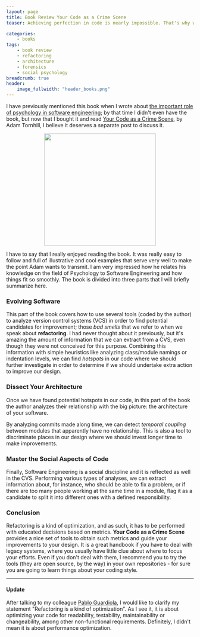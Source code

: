 ```yaml
---
layout: page
title: Book Review Your Code as a Crime Scene
teaser: Achieving perfection in code is nearly impossible. That's why we have refactoring; to help us improve our code when we determine something *smells bad* in our design. But sometimes things might not be obvious. For those cases, **Your Code as a Crime Scene** is a great book to provide you with tools to find places in your code where something is screaming for a refactoring.

categories:
    - books
tags:
    - book review
    - refactoring
    - architecture
    - forensics
    - social psychology
breadcrumb: true
header:
    image_fullwidth: "header_books.png"
---
```


I have previously mentioned this book when I wrote about [the important role of psychology in software engineering][1]; by that time I didn't even have the book, but now that I bought it and read [Your Code as a Crime Scene][2], by Adam Tornhill, I believe it deserves a separate post to discuss it.

<p align="center">
<img width="300" src="https://imagery.pragprog.com/products/426/atcrime.jpg?1426617929"/>
</p>

I have to say that I really enjoyed reading the book. It was really easy to follow and full of illustrative and cool examples that serve very well to make the point Adam wants to transmit. I am very impressed how he relates his knowledge on the field of Psychology to Software Engineering and how things fit so smoothly. The book is divided into three parts that I will briefly summarize here.

### Evolving Software

This part of the book covers how to use several tools (coded by the author) to analyze version control systems (VCS) in order to find potential candidates for improvement; those *bad smells* that we refer to when we speak about **refactoring**. I had never thought about it previously, but it's amazing the amount of information that we can extract from a CVS, even though they were not conceived for this purpose. Combining this information with simple heuristics like analyzing class/module namings or indentation levels, we can find *hotspots* in our code where we should further investigate in order to determine if we should undertake extra action to improve our design.

### Dissect Your Architecture

Once we have found potential hotspots in our code, in this part of the book the author analyzes their relationship with the big picture: the architecture of your software.

By analyzing commits made along time, we can detect *temporal coupling* between modules that apparently have no relationship. This is also a tool to discriminate places in our design where we should invest longer time to make improvements.

### Master the Social Aspects of Code

Finally, Software Engineering is a social discipline and it is reflected as well in the CVS. Performing various types of analyses, we can extract information about, for instance, who should be able to fix a problem, or if there are too many people working at the same time in a module, flag it as a candidate to split it into different ones with a defined responsibility.

### Conclusion

Refactoring is a kind of optimization, and as such, it has to be performed with educated decisions based on metrics. **Your Code as a Crime Scene** provides a nice set of tools to obtain such metrics and guide your improvements to your design. It is a great handbook if you have to deal with legacy systems, where you usually have little clue about where to focus your efforts. Even if you don't deal with them, I recommend you to try the tools (they are open source, by the way) in your own repositories - for sure you are going to learn things about your coding style.

---

#### Update

After talking to my colleague [Pablo Guardiola][3], I would like to clarify my statement "Refactoring is a kind of optimization". As I see it, it is about optimizing your code for readability, testability, maintainability or changeability, among other non-functional requirements. Definitely, I didn't mean it is about performance optimization.

[1]: https://truizlop.github.io/development/the-important-role-of-psychology-in-software-engineering/
[2]: https://pragprog.com/book/atcrime/your-code-as-a-crime-scene
[3]: https://twitter.com/Guardiola31337

